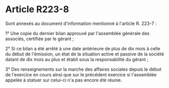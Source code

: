 # Article R223-8

Sont annexés au document d'information mentionné à l'article R. 223-7 :

1° Une copie du dernier bilan approuvé par l'assemblée générale des associés, certifiée par le gérant ;

2° Si ce bilan a été arrêté à une date antérieure de plus de dix mois à celle du début de l'émission, un état de la situation active et passive de la société datant de dix mois au plus et établi sous la responsabilité du gérant ;

3° Des renseignements sur la marche des affaires sociales depuis le début de l'exercice en cours ainsi que sur le précédent exercice si l'assemblée appelée à statuer sur celui-ci n'a pas encore été réunie.
